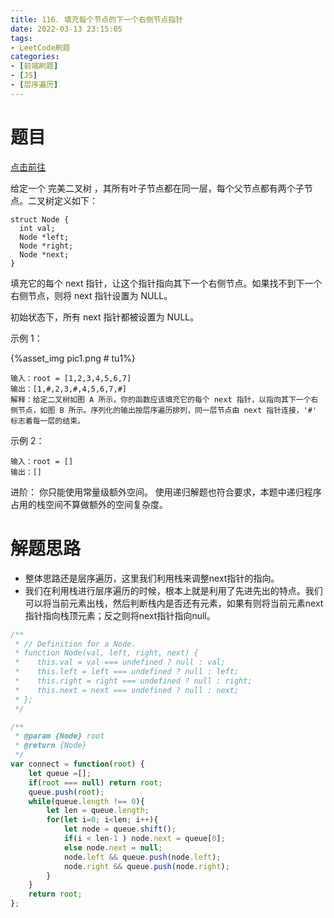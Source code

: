 ```yaml
---
title: 116. 填充每个节点的下一个右侧节点指针
date: 2022-03-13 23:15:05
tags:
- LeetCode刷题
categories:
- [前端刷题]
- [JS]
- [层序遍历]
---
```


# 题目

[点击前往](https://leetcode-cn.com/problems/populating-next-right-pointers-in-each-node/)

给定一个 完美二叉树 ，其所有叶子节点都在同一层，每个父节点都有两个子节点。二叉树定义如下：
```
struct Node {
  int val;
  Node *left;
  Node *right;
  Node *next;
}
```
填充它的每个 next 指针，让这个指针指向其下一个右侧节点。如果找不到下一个右侧节点，则将 next 指针设置为 NULL。

初始状态下，所有 next 指针都被设置为 NULL。

示例 1：

{%asset_img pic1.png # tu1%}

```
输入：root = [1,2,3,4,5,6,7]
输出：[1,#,2,3,#,4,5,6,7,#]
解释：给定二叉树如图 A 所示，你的函数应该填充它的每个 next 指针，以指向其下一个右侧节点，如图 B 所示。序列化的输出按层序遍历排列，同一层节点由 next 指针连接，'#' 标志着每一层的结束。
```

示例 2：

```
输入：root = []
输出：[]
```

进阶：
    你只能使用常量级额外空间。
    使用递归解题也符合要求，本题中递归程序占用的栈空间不算做额外的空间复杂度。


# 解题思路

* 整体思路还是层序遍历，这里我们利用栈来调整next指针的指向。
* 我们在利用栈进行层序遍历的时候，根本上就是利用了先进先出的特点。我们可以将当前元素出栈，然后判断栈内是否还有元素，如果有则将当前元素next指针指向栈顶元素；反之则将next指针指向null。

```js
/**
 * // Definition for a Node.
 * function Node(val, left, right, next) {
 *    this.val = val === undefined ? null : val;
 *    this.left = left === undefined ? null : left;
 *    this.right = right === undefined ? null : right;
 *    this.next = next === undefined ? null : next;
 * };
 */

/**
 * @param {Node} root
 * @return {Node}
 */
var connect = function(root) {
    let queue =[];
    if(root === null) return root;
    queue.push(root);
    while(queue.length !== 0){
        let len = queue.length;
        for(let i=0; i<len; i++){
            let node = queue.shift();
            if(i < len-1 ) node.next = queue[0];
            else node.next = null;
            node.left && queue.push(node.left);
            node.right && queue.push(node.right);
        }
    }
    return root;
};
```